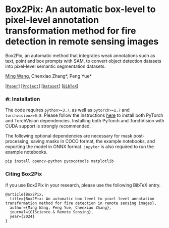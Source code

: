 # Box2Pix: An automatic box-level to pixel-level annotation transformation method for fire detection in remote sensing images
Box2Pix, an automatic method that integrates weak annotations such as text, point and box prompts with SAM, to convert object detection datasets into pixel-level semantic segmentation datasets.

[Ming Wang](https://github.com/OyamingO), Chenxiao Zhang*, Peng Yue*

[[`Paper`](https://github.com/OyamingO/Box2Pix)] [[`Project`](https://github.com/OyamingO/Box2Pix)] [[`Dataset`](https://pan.baidu.com/s/17geF8yl68Fibb7Ih44YgAQ?pwd=kv87)]  [[`BibTeX`](#Citing-Box2Pix)]


### 🔥: Installation

The code requires `python>=3.7`, as well as `pytorch>=1.7` and `torchvision>=0.8`. Please follow the instructions [here](https://pytorch.org/get-started/locally/) to install both PyTorch and TorchVision dependencies. Installing both PyTorch and TorchVision with CUDA support is strongly recommended.

The following optional dependencies are necessary for mask post-processing, saving masks in COCO format, the example notebooks, and exporting the model in ONNX format. `jupyter` is also required to run the example notebooks.

```
pip install opencv-python pycocotools matplotlib
```

### Citing Box2Pix

If you use Box2Pix in your research, please use the following BibTeX entry.

```
@article{Box2Pix,
  title={Box2Pix: An automatic box-level to pixel-level annotation transformation method for fire detection in remote sensing images},
  author={Ming Wang, Peng Yue, Chenxiao Zhang},
  journal={GIScience & Remote Sensing},
  year={2024}
}

```

